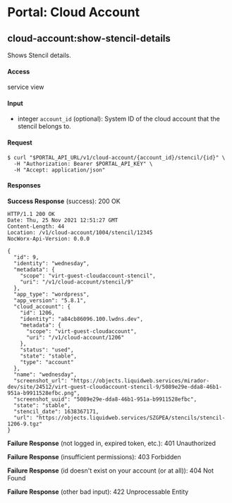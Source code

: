 # Portal: Cloud Account

## cloud-account:show-stencil-details
Shows Stencil details.

#### Access
service view

#### Input
- integer `account_id` (optional): System ID of the cloud account that the stencil belongs to.

#### Request
```
$ curl "$PORTAL_API_URL/v1/cloud-account/{account_id}/stencil/{id}" \
  -H "Authorization: Bearer $PORTAL_API_KEY" \
  -H "Accept: application/json" 
```

#### Responses
**Success Response** (success): 200 OK
```
HTTP/1.1 200 OK
Date: Thu, 25 Nov 2021 12:51:27 GMT
Content-Length: 44
Location: /v1/cloud-account/1004/stencil/12345
NocWorx-Api-Version: 0.0.0

{
  "id": 9,
  "identity": "wednesday",
  "metadata": {
    "scope": "virt-guest-cloudaccount-stencil",
    "uri": "/v1/cloud-account/stencil/9"
  },
  "app_type": "wordpress",
  "app_version": "5.8.1",
  "cloud_account": {
    "id": 1206,
    "identity": "a84cb86096.100.lwdns.dev",
    "metadata": {
      "scope": "virt-guest-cloudaccount",
      "uri": "/v1/cloud-account/1206"
    },
    "status": "used",
    "state": "stable",
    "type": "account"
  },
  "name": "wednesday",
  "screenshot_url": "https://objects.liquidweb.services/mirador-dev/site/24512/virt-guest-cloudaccount-stencil-9/5089e29e-dda8-46b1-951a-b9911528efbc.png",
  "screenshot_uuid": "5089e29e-dda8-46b1-951a-b9911528efbc",
  "state": "stable",
  "stencil_date": 1638367171,
  "url": "https://objects.liquidweb.services/SZGPEA/stencils/stencil-1206-9.tgz"
}
```

**Failure Response** (not logged in, expired token, etc.): 401 Unauthorized

**Failure Response** (insufficient permissions): 403 Forbidden

**Failure Response** (id doesn't exist on your account (or at all)): 404 Not Found

**Failure Response** (other bad input): 422 Unprocessable Entity
